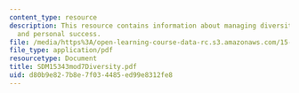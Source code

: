 ```yaml
---
content_type: resource
description: This resource contains information about managing diversity for business
  and personal success.
file: /media/https%3A/open-learning-course-data-rc.s3.amazonaws.com/15-343-managing-transformations-in-work-organizations-and-society-spring-2002/d80b9e827b8e7f034485ed99e8312fe8_SDM15343mod7Diversity.pdf
file_type: application/pdf
resourcetype: Document
title: SDM15343mod7Diversity.pdf
uid: d80b9e82-7b8e-7f03-4485-ed99e8312fe8
---
```

